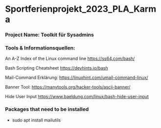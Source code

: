 # Sportferienprojekt_2023_PLA_Karma

### Project Name: Toolkit für Sysadmins

### Tools & Informationsquellen:

An A-Z Index of the Linux command line
https://ss64.com/bash/

Bash Scripting Cheatsheet
https://devhints.io/bash

Mail-Command Erklärung:
https://linuxhint.com/umail-command-linux/

Banner Tool:
https://manytools.org/hacker-tools/ascii-banner/

Hide User Input
https://www.baeldung.com/linux/bash-hide-user-input

### Packages that need to be installed

- sudo apt install mailutils
